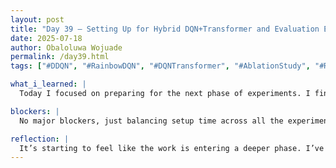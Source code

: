 ```yaml
---
layout: post
title: "Day 39 – Setting Up for Hybrid DQN+Transformer and Evaluation Experiments"
date: 2025-07-18
author: Obaloluwa Wojuade
permalink: /day39.html
tags: ["#DDQN", "#RainbowDQN", "#DQNTransformer", "#AblationStudy", "#RewardTuning", "#SAIRI25"]

what_i_learned: |
  Today I focused on preparing for the next phase of experiments. I finalized the list of baseline DQN variants I need to test and began outlining how I’ll compare their performance. I also mapped out the structure for my DQN+Transformer hybrid and reviewed key Transformer encoder patterns for handling sequential data. Lastly, I started drafting setups for the ablation and reward sensitivity experiments.

blockers: |
  No major blockers, just balancing setup time across all the experiments and making sure the architecture is correctly aligned before implementation.

reflection: |
  It’s starting to feel like the work is entering a deeper phase. I’ve moved from just getting models to run, to now thinking about design decisions and how each tweak affects clinical fairness and performance. Laying the groundwork now will save a lot of time and confusion down the line.
---
```

